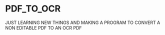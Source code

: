 # PDF_TO_OCR
JUST LEARNING NEW THINGS AND MAKING A PROGRAM TO CONVERT A NON EDITABLE PDF TO AN OCR PDF

